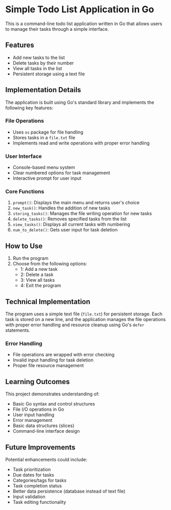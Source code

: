 # Simple Todo List Application in Go

This is a command-line todo list application written in Go that allows users to manage their tasks through a simple interface.

## Features

- Add new tasks to the list
- Delete tasks by their number
- View all tasks in the list
- Persistent storage using a text file

## Implementation Details

The application is built using Go's standard library and implements the following key features:

### File Operations
- Uses `os` package for file handling
- Stores tasks in a `file.txt` file
- Implements read and write operations with proper error handling

### User Interface
- Console-based menu system
- Clear numbered options for task management
- Interactive prompt for user input

### Core Functions

1. `prompt()`: Displays the main menu and returns user's choice
2. `new_task()`: Handles the addition of new tasks
3. `storing_tasks()`: Manages the file writing operation for new tasks
4. `delete_tasks()`: Removes specified tasks from the list
5. `view_tasks()`: Displays all current tasks with numbering
6. `num_to_delete()`: Gets user input for task deletion

## How to Use

1. Run the program
2. Choose from the following options:
   - 1: Add a new task
   - 2: Delete a task
   - 3: View all tasks
   - 4: Exit the program

## Technical Implementation

The program uses a simple text file (`file.txt`) for persistent storage. Each task is stored on a new line, and the application manages the file operations with proper error handling and resource cleanup using Go's `defer` statements.

### Error Handling
- File operations are wrapped with error checking
- Invalid input handling for task deletion
- Proper file resource management

## Learning Outcomes

This project demonstrates understanding of:
- Basic Go syntax and control structures
- File I/O operations in Go
- User input handling
- Error management
- Basic data structures (slices)
- Command-line interface design

## Future Improvements

Potential enhancements could include:
- Task prioritization
- Due dates for tasks
- Categories/tags for tasks
- Task completion status
- Better data persistence (database instead of text file)
- Input validation
- Task editing functionality
